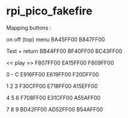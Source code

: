 # rpi_pico_fakefire

Mapping buttons : 

on off (top)                    menu
BA45FF00                        B847FF00

Test            +               return
BB44FF00        BF40FF00        BC43FF00

<<              play            >>
F807FF00        EA15FF00        F609FF00

0               -               C
E916FF00        E619FF00        F20DFF00

1               2               3
F30CFF00        E718FF00        A15EFF00

4               5               6
F708FF00        E31CFF00        A55AFF00

7               8               9
BD42FF00        AD52FF00        B54AFF00